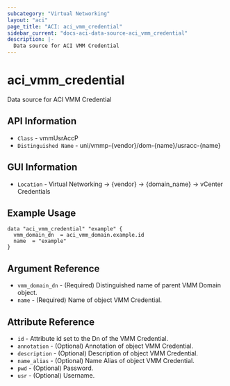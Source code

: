 ```yaml
---
subcategory: "Virtual Networking"
layout: "aci"
page_title: "ACI: aci_vmm_credential"
sidebar_current: "docs-aci-data-source-aci_vmm_credential"
description: |-
  Data source for ACI VMM Credential
---
```


# aci_vmm_credential #

Data source for ACI VMM Credential


## API Information ##

* `Class` - vmmUsrAccP
* `Distinguished Name` - uni/vmmp-{vendor}/dom-{name}/usracc-{name}

## GUI Information ##

* `Location` - Virtual Networking -> {vendor} -> {domain_name} -> vCenter Credentials

## Example Usage ##

```hcl
data "aci_vmm_credential" "example" {
  vmm_domain_dn  = aci_vmm_domain.example.id
  name  = "example"
}
```

## Argument Reference ##

* `vmm_domain_dn` - (Required) Distinguished name of parent VMM Domain object.
* `name` - (Required) Name of object VMM Credential.

## Attribute Reference ##

* `id` - Attribute id set to the Dn of the VMM Credential.
* `annotation` - (Optional) Annotation of object VMM Credential.
* `description` - (Optional) Description of object VMM Credential.
* `name_alias` - (Optional) Name Alias of object VMM Credential.
* `pwd` - (Optional) Password.
* `usr` - (Optional) Username.
